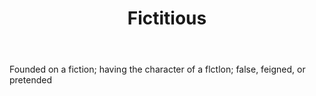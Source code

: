 ---
title: Fictitious
letter: F
permalink: "/definitions/bld-fictitious.html"
body: Founded on a fiction; having the character of a flctlon; false, feigned, or
  pretended
published_at: '2018-07-07'
source: Black's Law Dictionary 2nd Ed (1910)
layout: post
---